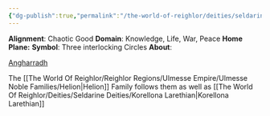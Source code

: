 ```yaml
---
{"dg-publish":true,"permalink":"/the-world-of-reighlor/deities/seldarine-deities/angharradh/"}
---
```


**Alignment**: Chaotic Good
**Domain**: Knowledge, Life, War, Peace
**Home Plane:** 
**Symbol**: Three interlocking Circles 
**About**:

[Angharradh](https://forgottenrealms.fandom.com/wiki/Angharradh)

The [[The World Of Reighlor/Reighlor Regions/Ulmesse Empire/Ulmesse Noble Families/Helion\|Helion]] Family follows them as well as [[The World Of Reighlor/Deities/Seldarine Deities/Korellona Larethian\|Korellona Larethian]]

